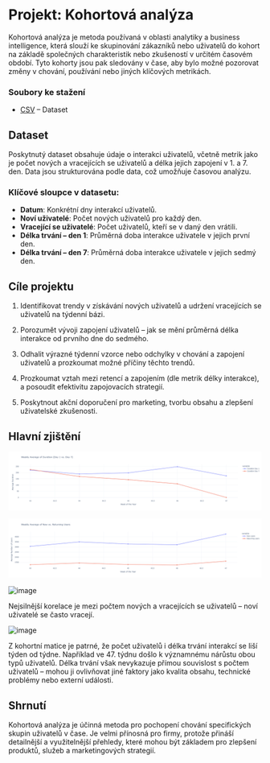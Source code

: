 # Projekt: Kohortová analýza
Kohortová analýza je metoda používaná v oblasti analytiky a business intelligence, která slouží ke skupinování zákazníků nebo uživatelů do kohort na základě společných charakteristik nebo zkušeností v určitém časovém období. Tyto kohorty jsou pak sledovány v čase, aby bylo možné pozorovat změny v chování, používání nebo jiných klíčových metrikách.

###  Soubory ke stažení
-  [CSV](cohorts.csv) – Dataset


## Dataset
Poskytnutý dataset obsahuje údaje o interakci uživatelů, včetně metrik jako je počet nových a vracejících se uživatelů a délka jejich zapojení v 1. a 7. den. Data jsou strukturována podle data, což umožňuje časovou analýzu.


### Klíčové sloupce v datasetu:
- **Datum**: Konkrétní dny interakcí uživatelů.
- **Noví uživatelé**: Počet nových uživatelů pro každý den.
- **Vracející se uživatelé**: Počet uživatelů, kteří se v daný den vrátili.
- **Délka trvání – den 1**: Průměrná doba interakce uživatele v jejich první den.
- **Délka trvání – den 7**: Průměrná doba interakce uživatele v jejich sedmý den.

## Cíle projektu
1. Identifikovat trendy v získávání nových uživatelů a udržení vracejících se uživatelů na týdenní bázi.

2. Porozumět vývoji zapojení uživatelů – jak se mění průměrná délka interakce od prvního dne do sedmého.

3. Odhalit výrazné týdenní vzorce nebo odchylky v chování a zapojení uživatelů a prozkoumat možné příčiny těchto trendů.

4. Prozkoumat vztah mezi retencí a zapojením (dle metrik délky interakce), a posoudit efektivitu zapojovacích strategií.

5. Poskytnout akční doporučení pro marketing, tvorbu obsahu a zlepšení uživatelské zkušenosti.

## Hlavní zjištění


![kohortova-analyza](https://github.com/paget82/kohortova-analyza/raw/main/Weekly%20Average%20of%20Duration.png)

![kohortova-analyza](https://github.com/paget82/kohortova-analyza/raw/main/Weekly%20Average%20of%20New%20vs.%20Returning%20Users.png)


![image](https://github.com/user-attachments/assets/a5ec873b-154f-4971-b144-91e5732848d2)

Nejsilnější korelace je mezi počtem nových a vracejících se uživatelů – noví uživatelé se často vracejí.

![image](https://github.com/user-attachments/assets/6e2019ba-0c00-4669-89ad-af2b10413db7)

Z kohortní matice je patrné, že počet uživatelů i délka trvání interakcí se liší týden od týdne. Například ve 47. týdnu došlo k významnému nárůstu obou typů uživatelů. Délka trvání však nevykazuje přímou souvislost s počtem uživatelů – mohou ji ovlivňovat jiné faktory jako kvalita obsahu, technické problémy nebo externí události.


## Shrnutí
Kohortová analýza je účinná metoda pro pochopení chování specifických skupin uživatelů v čase. Je velmi přínosná pro firmy, protože přináší detailnější a využitelnější přehledy, které mohou být základem pro zlepšení produktů, služeb a marketingových strategií.

